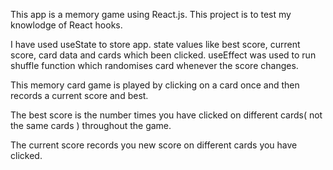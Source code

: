 This app is a memory game using React.js. This project is to test my knowlodge of React hooks.

I have used useState to store app. state values like best score, current score, card data and cards which been clicked. 
useEffect was used to run shuffle function which randomises card whenever the score changes.

This memory card game is played by clicking on a card once and then records a current score and best.

The best score is the number times you have clicked on different cards( not the same cards ) throughout the game.

The current score records you new score on different cards you have clicked.
